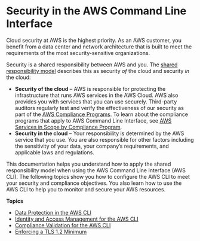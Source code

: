 # Security in the AWS Command Line Interface<a name="security"></a>

Cloud security at AWS is the highest priority\. As an AWS customer, you benefit from a data center and network architecture that is built to meet the requirements of the most security\-sensitive organizations\.

Security is a shared responsibility between AWS and you\. The [shared responsibility model](http://aws.amazon.com/compliance/shared-responsibility-model/) describes this as security *of* the cloud and security *in* the cloud:
+ **Security of the cloud** – AWS is responsible for protecting the infrastructure that runs AWS services in the AWS Cloud\. AWS also provides you with services that you can use securely\. Third\-party auditors regularly test and verify the effectiveness of our security as part of the [AWS Compliance Programs](http://aws.amazon.com/compliance/programs/)\. To learn about the compliance programs that apply to AWS Command Line Interface, see [AWS Services in Scope by Compliance Program](http://aws.amazon.com/compliance/services-in-scope/)\.
+ **Security in the cloud** – Your responsibility is determined by the AWS service that you use\. You are also responsible for other factors including the sensitivity of your data, your company’s requirements, and applicable laws and regulations\. 

This documentation helps you understand how to apply the shared responsibility model when using the AWS Command Line Interface \(AWS CLI\)\. The following topics show you how to configure the AWS CLI to meet your security and compliance objectives\. You also learn how to use the AWS CLI to help you to monitor and secure your AWS resources\. 

**Topics**
+ [Data Protection in the AWS CLI](data-protection.md)
+ [Identity and Access Management for the AWS CLI](cli-security-iam.md)
+ [Compliance Validation for the AWS CLI](cli-security-compliance-validation.md)
+ [Enforcing a TLS 1\.2 Minimum](cli-security-enforcing-tls.md)